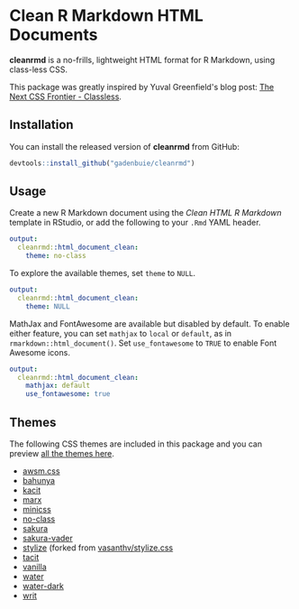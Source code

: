 # Clean R Markdown HTML Documents

<!-- badges: start -->
<!-- badges: end -->

**cleanrmd** is a no-frills, lightweight HTML format for R Markdown, using class-less CSS. 

This package was greatly inspired by Yuval Greenfield's blog post: [The Next CSS Frontier - Classless](https://blog.usejournal.com/the-next-css-frontier-classless-5e66f3f25fdd).

## Installation

You can install the released version of **cleanrmd** from GitHub:

``` r
devtools::install_github("gadenbuie/cleanrmd")
```

## Usage

Create a new R Markdown document using the *Clean HTML R Markdown* template in RStudio, or add the following to your `.Rmd` YAML header.

``` yaml
output: 
  cleanrmd::html_document_clean:
    theme: no-class
```

To explore the available themes, set `theme` to `NULL`.

``` yaml
output: 
  cleanrmd::html_document_clean:
    theme: NULL
```

MathJax and FontAwesome are available but disabled by default. To enable either feature, you can set `mathjax` to `local` or `default`, as in `rmarkdown::html_document()`. Set `use_fontawesome` to `TRUE` to enable Font Awesome icons.

``` yaml
output: 
  cleanrmd::html_document_clean:
    mathjax: default
    use_fontawesome: true
```

## Themes

The following CSS themes are included in this package and you can preview [all the themes here](https://gadenbuie.github.io/cleanrmd/index.html).

- [awsm.css](https://igoradamenko.github.io/awsm.css/)
- [bahunya](https://kimeiga.github.io/bahunya/)
- [kacit](https://kimeiga.github.io/kacit/)
- [marx](https://mblode.github.io/marx/)
- [minicss](https://minicss.org/)
- [no-class](https://davidpaulsson.github.io/no-class/)
- [sakura](https://oxal.org/projects/sakura/)
- [sakura-vader](https://oxal.org/projects/sakura/)
- [stylize](https://gadenbuie.github.io/stylize.css/) (forked from [vasanthv/stylize.css](https://github.com/vasanthv/stylize.css)
- [tacit](https://yegor256.github.io/tacit/)
- [vanilla](https://vanillacss.com/)
- [water](https://kognise.github.io/water.css/)
- [water-dark](https://kognise.github.io/water.css/)
- [writ](https://writ.cmcenroe.me/)
